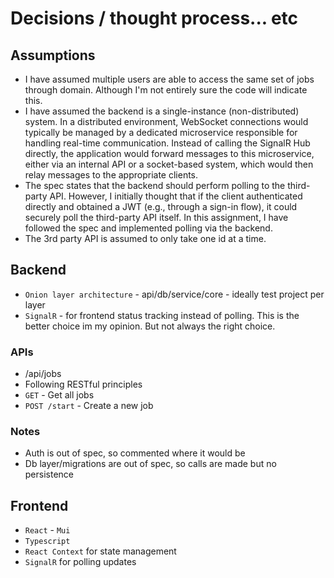 # Decisions / thought process... etc

## Assumptions

- I have assumed multiple users are able to access the same set of jobs through domain. Although I'm not entirely sure the code will indicate this.
-  I have assumed the backend is a single-instance (non-distributed) system.
   In a distributed environment, WebSocket connections would typically be managed by a dedicated microservice responsible for handling real-time communication.
   Instead of calling the SignalR Hub directly, the application would forward messages to this microservice, either via an internal API or a socket-based system, which would then relay messages to the appropriate clients.
- The spec states that the backend should perform polling to the third-party API.
  However, I initially thought that if the client authenticated directly and obtained a JWT (e.g., through a sign-in flow), it could securely poll the third-party API itself.
  In this assignment, I have followed the spec and implemented polling via the backend.
- The 3rd party API is assumed to only take one id at a time.

## Backend

- `Onion layer architecture` - api/db/service/core - ideally test project per layer
- `SignalR` - for frontend status tracking instead of polling. This is the better choice im my opinion. But not always the right choice.
 
### APIs
- /api/jobs
- Following RESTful principles
- `GET` - Get all jobs
- `POST /start` - Create a new job

### Notes

- Auth is out of spec, so commented where it would be
- Db layer/migrations are out of spec, so calls are made but no persistence

## Frontend

- `React` - `Mui`
- `Typescript`
- `React Context` for state management
- `SignalR` for polling updates